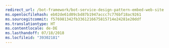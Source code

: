 ```yaml
---
redirect_url: /bot-framework/bot-service-design-pattern-embed-web-site
ms.openlocfilehash: eb02de61d09cbd87b1947accc7c776bf18ac9261
ms.sourcegitcommit: f576981342fb3361216675815714e24281e20ddf
ms.translationtype: HT
ms.contentlocale: de-DE
ms.lasthandoff: 07/18/2018
ms.locfileid: "39302181"
---
```

